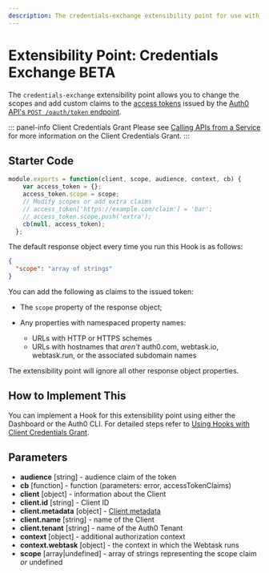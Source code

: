 ```yaml
---
description: The credentials-exchange extensibility point for use with Hooks
---
```


# Extensibility Point: Credentials Exchange&nbsp;<span class="btn btn-primary btn-sm">BETA</span>

The `credentials-exchange` extensibility point allows you to change the scopes and add custom claims to the [access tokens](/tokens/access-token) issued by the [Auth0 API's `POST /oauth/token` endpoint](/api/authentication#authorization-code).

::: panel-info Client Credentials Grant
Please see [Calling APIs from a Service](/api-auth/grant/client-credentials) for more information on the Client Credentials Grant.
:::

## Starter Code

```js
module.exports = function(client, scope, audience, context, cb) {
    var access_token = {};
    access_token.scope = scope;
    // Modify scopes or add extra claims
    // access_token['https://example.com/claim'] = 'bar';
    // access_token.scope.push('extra');
    cb(null, access_token);
  };
```

The default response object every time you run this Hook is as follows:

```json
{
  "scope": "array of strings"
}
```

You can add the following as claims to the issued token:

* The `scope` property of the response object;
* Any properties with namespaced property names:

  * URLs with HTTP or HTTPS schemes
  * URLs with hostnames that *aren't* auth0.com, webtask.io, webtask.run, or the associated subdomain names

The extensibility point will ignore all other response object properties.

## How to Implement This

You can implement a Hook for this extensibility point using either the Dashboard or the Auth0 CLI. For detailed steps refer to [Using Hooks with Client Credentials Grant](/api-auth/tutorials/client-credentials/customize-with-hooks).

## Parameters

* **audience** [string] - audience claim of the token
* **cb** [function] - function (parameters: error, accessTokenClaims)
* **client** [object] - information about the Client
* **client.id** [string] - Client ID
* **client.metadata** [object] - [Client metadata](/rules/metadata-in-rules#reading-client_metadata)
* **client.name** [string] - name of the Client
* **client.tenant** [string] - name of the Auth0 Tenant
* **context** [object] - additional authorization context
* **context.webtask** [object] - the context in which the Webtask runs
* **scope** [array|undefined] - array of strings representing the scope claim *or* undefined
